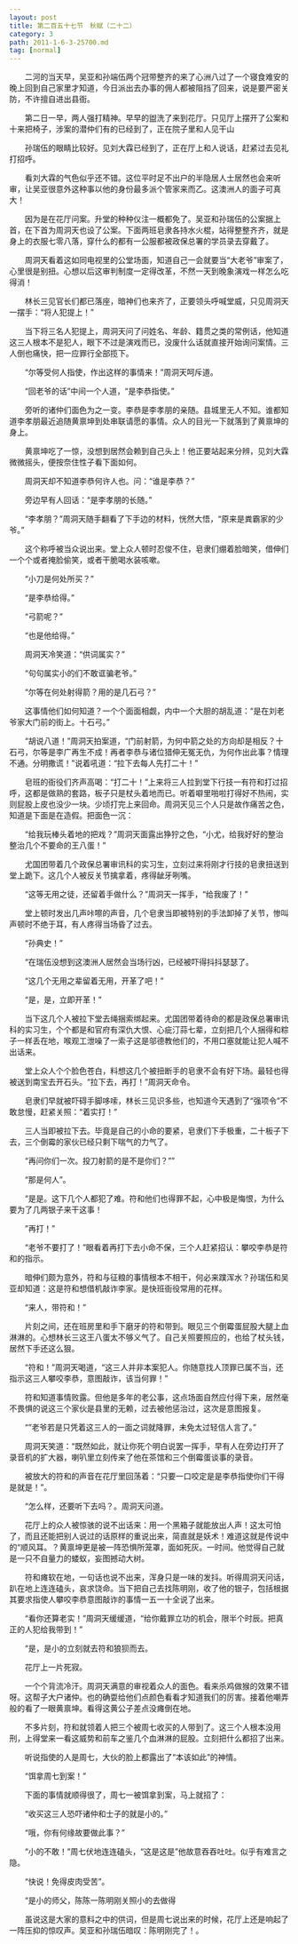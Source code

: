 ```yaml
---
layout: post
title: 第二百五十七节　秋赋（二十二）
category: 3
path: 2011-1-6-3-25700.md
tag: [normal]
---
```


　　二河的当天早，吴亚和孙端伍两个冠带整齐的来了心洲八过了一个寝食难安的晚上回到自己家里才知道，今日派出去办事的佣人都被阻挡了回来，说是要严密关防，不许擅自进出县衙。

　　第二日一早，两人强打精神。早早的盥洗了来到花厅。只见厅上摆开了公案和十来把椅子，涉案的潜仲们有的已经到了，正在院子里和人见干山

　　孙瑞伍的眼睛比较好。见刘大霖已经到了，正在厅上和人说话，赶紧过去见礼打招呼。

　　看刘大霖的气色似乎还不错。这位平时足不出户的半隐居人士居然也会来听审，让吴亚很意外这种事以他的身份最多派个管家来而乙。这澳洲人的面子可真大！

　　因为是在花厅问案。升堂的种种仪注一概都免了。吴亚和孙瑞伍的公案据上首，在下首为周洞天也设了公案。下面两班皂隶各持水火棍，站得整整齐齐，就是身上的衣服七零八落，穿什么的都有一公服都被政保总署的学员录去穿戴了。

　　周洞天看着这如同电视里的公堂场面，知道自己一会就要当“大老爷”审案了，心里很是别扭。心想以后这审判制度一定得改革，不然一天到晚象演戏一样怎么吃得消！

　　林长三见官长们都已落座，暗神们也来齐了，正要领头呼喊堂威，只见周洞天一摆手：“将人犯提上！”

　　当下将三名人犯提上，周洞天问了问姓名、年龄、籍贯之类的常例话，他知道这三人根本不是犯人，眼下不过是演戏而已，没废什么话就直接开始询问案情。三人倒也痛快，把一应罪行全部揽下。

　　“尔等受何人指使，作出这样的事情来！”周洞天呵斥道。

　　“回老爷的话”中间一个人道，“是李恭指使。”

　　旁听的诸仲们面色为之一变。李恭是李孝朋的亲随。县城里无人不知。谁都知道李孝朋最近追随黄禀坤到处串联请愿的事情。众人的目光一下就落到了黄禀坤的身上。

　　黄禀坤吃了一惊，没想到居然会赖到自己头上！他正要站起来分辨，见刘大霖微微摇头，便按奈住性子看下面如何。

　　周洞天却不知道李恭何许人也。问：“谁是李恭？”

　　旁边早有人回话：“是李孝朋的长随。”

　　“李孝朋？”周洞天随手翻看了下手边的材料，恍然大悟，“原来是粪霸家的少爷。”

　　这个称呼被当众说出来。堂上众人顿时忍俊不住，皂隶们绷着脸暗笑，借伸们一个个或者掩脸偷笑，或者干脆喝水装咳嗽。

　　“小刀是何处所买？”

　　“是李恭给得。”

　　“弓箭呢？”

　　“也是他给得。”

　　周洞天冷笑道：“供词属实？”

　　“句句属实小的们不敢诓骗老爷。”

　　“尔等在何处射得箭？用的是几石弓？”

　　这事情他们如何知道？一个个面面相觑，内中一个大胆的胡乱道：“是在刘老爷家大门前的街上。十石弓。”

　　“胡说八道！”周洞天拍案道，“门前射箭，为何中箭之处的方向却是相反？十石弓，尔等是李广再生不成！再者李恭与诸位猎伸无冤无仇，为何作出此事？情理不通。分明撒谎！”说着吼道：“拉下去每人先打二十！”

　　皂班的衙役们齐声高喝：“打二十！”上来将三人拉到堂下行技一有符和打过招呼，这都是做熟的套路，板子只是杖头着地而已。听着噼里啪啦打得好不热闹，实则屁股上皮也没少一块。少顷打完上来回命。周洞天见三个人只是故作痛苦之色，知道是下面是在造假。把面色一沉：

　　“给我玩棒头着地的把戏？”周洞天面露出狰狞之色，“小尤，给我好好的整治整治几个不要命的王八蛋！”

　　尤国团带着几个政保总署审讯科的实习生，立刻过来将刚才行技的皂隶扭送到堂上跪下。这几个人被反关节擒拿着，疼得龇牙咧嘴。

　　“这等无用之徒，还留着手做什么？”周洞天一挥手，“给我废了！”

　　堂上顿时发出几声咔嚓的声音，几个皂隶当即被特别的手法卸掉了关节，惨叫声顿时不绝于耳，有人疼得当场昏了过去。

　　“孙典史！”

　　“在瑞伍没想到这澳洲人居然会当场行凶，已经被吓得抖抖瑟瑟了。

　　“这几个无用之辈留着无用，开革了吧！”

　　“是，是，立即开革！”

　　当下这几个人被拉下堂去绳捆索绑起来。尤国团带着待命的都是政保总署审讯科的实习生，个个都是和官府有深仇大恨、心疵汀蒜七辈，立刻把几个人捆得和粽子一样丢在地，喉观工泄噪了一索子这是邬德教他们的，不用口塞就能让犯人喊不出话来。

　　堂上众人个个脸色苍白，料想这几个被扭断手的皂隶不会有好下场。最轻也得被送到南宝去开石头。“拉下去，再打！”周洞天命令。

　　皂隶们早就被吓碍手脚哆嗦，林长三见识多些，也知道今天遇到了“强项令”不敢怠慢，赶紧关照：“着实打！”

　　三人当即被拉下去。毕竟是自己的小命的要紧，皂隶们下手极重，二十板子下去，三个倒霉的家伙已经只剩下喘气的力气了。

　　“再问你们一次。投刀射箭的是不是你们？””

　　“那是何人”。

　　“是是。这下几个人都犯了难。符和他们也得罪不起，心中极是悔恨，为什么要为了几两银子来干这事！

　　”再打！”

　　“老爷不要打了！”眼看着再打下去小命不保，三个人赶紧招认：攀咬李恭是符和的指示。

　　暗伸们颇为意外，符和与征粮的事情根本不相干，何必来蹼浑水？孙瑞伍和吴亚却知道：这是符和想借机敲诈李家。是快班衙役常用的花样。

　　“来人，带符和！”

　　片刻之间，还在班房里和手下磨牙的符和带到。眼见三个倒霉蛋屁股大腿上血淋淋的。心想林长三这王八蛋太不够义气了。自己关照要照应的，也给了杖头钱，居然下手还这么狠。

　　“符和！”周洞天喝道，“这三人并非本案犯人。你随意找人顶罪已属不当，还指示这三人攀咬李恭，意图敲诈，该当何罪！”

　　符和知道事情败露。但他是多年的老公事，这点场面自然应付得下来，居然毫不畏惧的说这三个家伙是县里的无赖，过去被他惩治过，这次是意图报复。

　　“”老爷若是只凭着这三人的一面之词就降罪，未免太过轻信人言了。”

　　周洞天笑道：“既然如此，就让你死个明白说罢一挥手，早有人在旁边打开了录音机的扩大器，喇叭里立刻传来了他在茶馆和三个倒霉蛋谈事的录音。

　　被放大的符和的声音在花厅里回荡着：“只要一口咬定是是李恭指使你们干得是就是！”。

　　“怎么样，还要听下去吗？。周洞天问道。

　　花厅上的众人被惊骇的说不出话来：用一个黑箱子就能放出人声！这太可怕了，而且还能把别人说过的话原样的重说出来，简直就是妖术！难道这就是传说中的“顺风耳。？黄禀坤更是被一阵恐惧所笼罩，面如死灰。一时间。他觉得自己就是一只不自量力的蝼蚁，妄图撼动大树。

　　符和瘫软在地，一句话也说不出来，浑身只是一味的发抖。听得周洞天问话，趴在地上连连磕头，哀求饶命。当下把自己去找陈明刚，收了他的银子，包括根据其要求指使人攀咬李恭意图敲诈的事情一五一十全说了出来。

　　“看你还算老实！”周洞天缓缓道，“给你戴罪立功的机会，限半个时辰。把真正的人犯给我带到！”

　　“是，是小的立刻就去符和狼狈而去。

　　花厅上一片死寂。

　　一个个背流冷汗。周洞天满意的审视着众人的面色。看来杀鸡做猴的效果不错呀。这帮子大户诸仲。也的确耍给他们点颜色看看才知道我们的厉害。接着他嘲弄般的看了一眼黄禀坤。看得这黄公子差点没瘫倒在地。

　　不多片刻，符和就领着人把三个被周七收买的人带到了。这三个人根本没用刑，上得堂来一看这威势和前车之鉴几个血淋淋的屁股。立刻把什么都招了出来。

　　听说指使的人是周七，大伙的脸上都露出了“本该如此”的神情。

　　“饵拿周七到案！”

　　下面的事情就顺得很了，周七一被饵拿到案，马上就招了：

　　“收买这三人恐吓诸仲和士子的就是小的。”

　　“哦，你有何缘故要做此事？”

　　“小的不敢！”周七伏地连连磕头，“这是这是”他故意吞吞吐吐。似乎有难言之隐。

　　“快说！免得皮肉受苦”。

　　“是小的师父，陈陈一陈明刚关照小的去做得

　　虽说这是大家的意料之中的供词，但是周七说出来的时候，花厅上还是响起了一阵压抑的惊叹声。吴亚和孙瑞伍暗叹：陈明刚完了！。